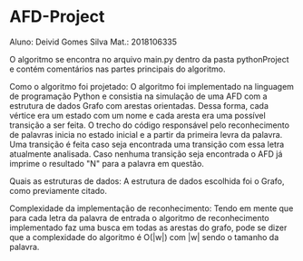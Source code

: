 # AFD-Project

Aluno: Deivid Gomes Silva
Mat.: 2018106335

O algoritmo se encontra no arquivo main.py dentro da pasta pythonProject e contém comentários nas partes principais do algoritmo.

Como o algoritmo foi projetado:
  O algoritmo foi implementado na linguagem de programação Python e consistia na simulação de uma AFD com a estrutura de dados Grafo com arestas orientadas.
  Dessa forma, cada vértice era um estado com um nome e cada aresta era uma possível transição a ser feita.
  O trecho do código responsável pelo reconhecimento de palavras inicia no estado inicial e a partir da primeira levra da palavra.
  Uma transição é feita caso seja encontrada uma transição com essa letra atualmente analisada. 
  Caso nenhuma transição seja encontrada o AFD já imprime o resultado "N" para a palavra em questão.
  
Quais as estruturas de dados:
  A estrutura de dados escolhida foi o Grafo, como previamente citado.
  
Complexidade da implementação de reconhecimento:
  Tendo em mente que para cada letra da palavra de entrada o algoritmo de reconhecimento implementado faz uma busca em todas as arestas do grafo,
  pode se dizer que a complexidade do algoritmo é O(|w|) com |w| sendo o tamanho da palavra.
